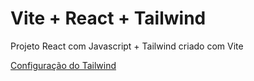 # Vite + React + Tailwind

Projeto React com Javascript + Tailwind criado com Vite

[Configuração do Tailwind](https://tailwindcss.com/docs/guides/vite)

